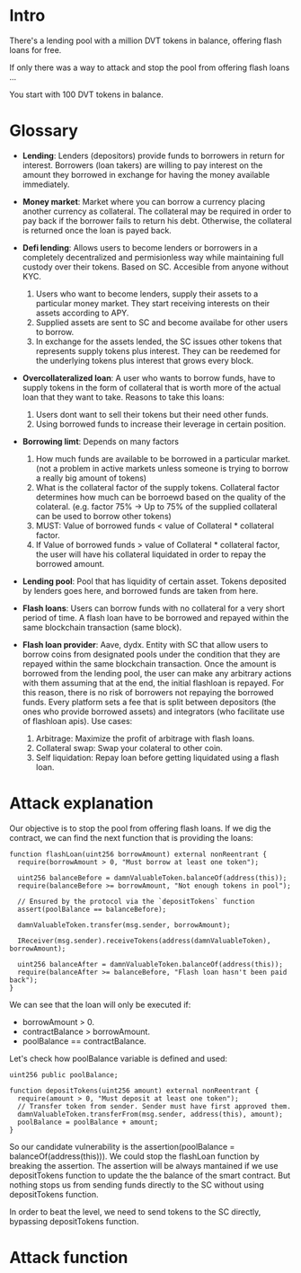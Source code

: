 # Intro

There's a lending pool with a million DVT tokens in balance, offering flash loans for free.

If only there was a way to attack and stop the pool from offering flash loans ...

You start with 100 DVT tokens in balance.

# Glossary

- **Lending**: Lenders (depositors) provide funds to borrowers in return for interest. Borrowers (loan takers) are willing to pay interest on the amount they borrowed in exchange for having the money available immediately.

- **Money market**: Market where you can borrow a currency placing another currency as collateral. The collateral may be required in order to pay back if the borrower fails to return his debt. Otherwise, the collateral is returned once the loan is payed back.

- **Defi lending**: Allows users to become lenders or borrowers in a completely decentralized and permisionless way while maintaining full custody over their tokens. Based on SC. Accesible from anyone without KYC.

  1. Users who want to become lenders, supply their assets to a particular money market. They start receiving interests on their assets according to APY.
  2. Supplied assets are sent to SC and become availabe for other users to borrow.
  3. In exchange for the assets lended, the SC issues other tokens that represents supply tokens plus interest. They can be reedemed for the underlying tokens plus interest that grows every block.

- **Overcollateralized loan**: A user who wants to borrow funds, have to supply tokens in the form of collateral that is worth more of the actual loan that they want to take. Reasons to take this loans:

  1. Users dont want to sell their tokens but their need other funds.
  2. Using borrowed funds to increase their leverage in certain position.

- **Borrowing limt**: Depends on many factors

  1. How much funds are available to be borrowed in a particular market. (not a problem in active markets unless someone is trying to borrow a really big amount of tokens)
  2. What is the collateral factor of the supply tokens. Collateral factor determines how much can be borroewd based on the quality of the colateral. (e.g. factor 75% -> Up to 75% of the supplied collateral can be used to borrow other tokens)
  3. MUST: Value of borrowed funds < value of Collateral \* collateral factor.
  4. If Value of borrowed funds > value of Collateral \* collateral factor, the user will have his collateral liquidated in order to repay the borrowed amount.

- **Lending pool**: Pool that has liquidity of certain asset. Tokens deposited by lenders goes here, and borrowed funds are taken from here.

- **Flash loans**: Users can borrow funds with no collateral for a very short period of time. A flash loan have to be borrowed and repayed within the same blockchain transaction (same block).

- **Flash loan provider**: Aave, dydx. Entity with SC that allow users to borrow coins from designated pools under the condition that they are repayed within the same blockchain transaction. Once the amount is borrowed from the lending pool, the user can make any arbitrary actions with them assuming that at the end, the initial flashloan is repayed. For this reason, there is no risk of borrowers not repaying the borrowed funds. Every platform sets a fee that is split between depositors (the ones who provide borrowed assets) and integrators (who facilitate use of flashloan apis). Use cases:

  1. Arbitrage: Maximize the profit of arbitrage with flash loans.
  2. Collateral swap: Swap your colateral to other coin.
  3. Self liquidation: Repay loan before getting liquidated using a flash loan.

# Attack explanation

Our objective is to stop the pool from offering flash loans. If we dig the contract, we can find the next function that is providing the loans:

```
function flashLoan(uint256 borrowAmount) external nonReentrant {
  require(borrowAmount > 0, "Must borrow at least one token");

  uint256 balanceBefore = damnValuableToken.balanceOf(address(this));
  require(balanceBefore >= borrowAmount, "Not enough tokens in pool");

  // Ensured by the protocol via the `depositTokens` function
  assert(poolBalance == balanceBefore);

  damnValuableToken.transfer(msg.sender, borrowAmount);

  IReceiver(msg.sender).receiveTokens(address(damnValuableToken), borrowAmount);

  uint256 balanceAfter = damnValuableToken.balanceOf(address(this));
  require(balanceAfter >= balanceBefore, "Flash loan hasn't been paid back");
}
```

We can see that the loan will only be executed if:

- borrowAmount > 0.
- contractBalance > borrowAmount.
- poolBalance == contractBalance.

Let's check how poolBalance variable is defined and used:

```
uint256 public poolBalance;

function depositTokens(uint256 amount) external nonReentrant {
  require(amount > 0, "Must deposit at least one token");
  // Transfer token from sender. Sender must have first approved them.
  damnValuableToken.transferFrom(msg.sender, address(this), amount);
  poolBalance = poolBalance + amount;
}
```

So our candidate vulnerability is the assertion(poolBalance = balanceOf(address(this))). We could stop the flashLoan function by breaking the assertion. The assertion will be always mantained if we use depositTokens function to update the the balance of the smart contract. But nothing stops us from sending funds directly to the SC without using depositTokens function.

In order to beat the level, we need to send tokens to the SC directly, bypassing depositTokens function.

# Attack function

```

```
